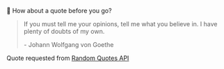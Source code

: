 📣 How about a quote before you go?

> If you must tell me your opinions, tell me what you believe in. I have plenty of doubts of my own.
>
> <p>- Johann Wolfgang von Goethe</p>

Quote requested from [Random Quotes API](https://github.com/lukePeavey/quotable)
